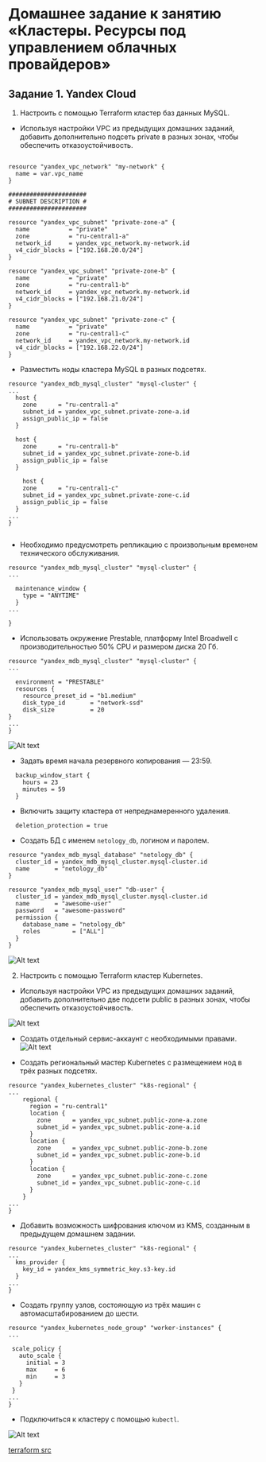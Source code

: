 # Домашнее задание к занятию «Кластеры. Ресурсы под управлением облачных провайдеров»


## Задание 1. Yandex Cloud

1. Настроить с помощью Terraform кластер баз данных MySQL.

 - Используя настройки VPC из предыдущих домашних заданий, добавить дополнительно подсеть private в разных зонах, чтобы обеспечить отказоустойчивость. 
  
```HCL

resource "yandex_vpc_network" "my-network" {
  name = var.vpc_name
}

######################
# SUBNET DESCRIPTION #
######################

resource "yandex_vpc_subnet" "private-zone-a" {
  name           = "private"
  zone           = "ru-central1-a"
  network_id     = yandex_vpc_network.my-network.id
  v4_cidr_blocks = ["192.168.20.0/24"]
}

resource "yandex_vpc_subnet" "private-zone-b" {
  name           = "private"
  zone           = "ru-central1-b"
  network_id     = yandex_vpc_network.my-network.id
  v4_cidr_blocks = ["192.168.21.0/24"]
}

resource "yandex_vpc_subnet" "private-zone-c" {
  name           = "private"
  zone           = "ru-central1-c"
  network_id     = yandex_vpc_network.my-network.id
  v4_cidr_blocks = ["192.168.22.0/24"]
}

```

 - Разместить ноды кластера MySQL в разных подсетях.

```HCL
resource "yandex_mdb_mysql_cluster" "mysql-cluster" {
...
  host {
    zone      = "ru-central1-a"
    subnet_id = yandex_vpc_subnet.private-zone-a.id
    assign_public_ip = false
  }

  host {
    zone      = "ru-central1-b"
    subnet_id = yandex_vpc_subnet.private-zone-b.id
    assign_public_ip = false
  }

    host {
    zone      = "ru-central1-c"
    subnet_id = yandex_vpc_subnet.private-zone-c.id
    assign_public_ip = false
  }
...
}


```
 - Необходимо предусмотреть репликацию с произвольным временем технического обслуживания.
```HCL
resource "yandex_mdb_mysql_cluster" "mysql-cluster" {
...

  maintenance_window {
    type = "ANYTIME"
  }
...

}

```

 - Использовать окружение Prestable, платформу Intel Broadwell с производительностью 50% CPU и размером диска 20 Гб.

```HCL
resource "yandex_mdb_mysql_cluster" "mysql-cluster" {
...

  environment = "PRESTABLE"
  resources {
    resource_preset_id = "b1.medium"
    disk_type_id       = "network-ssd"
    disk_size          = 20
}
...
}

```
![Alt text](image.png)

 - Задать время начала резервного копирования — 23:59.

```HCL
  backup_window_start {
    hours = 23
    minutes = 59
  }

```

 - Включить защиту кластера от непреднамеренного удаления.

```HCL
  deletion_protection = true
```

 - Создать БД с именем `netology_db`, логином и паролем.

```HCL
resource "yandex_mdb_mysql_database" "netology_db" {
  cluster_id = yandex_mdb_mysql_cluster.mysql-cluster.id
  name       = "netology_db"
}

resource "yandex_mdb_mysql_user" "db-user" {
  cluster_id = yandex_mdb_mysql_cluster.mysql-cluster.id
  name       = "awesome-user"
  password   = "awesome-password"
  permission {
    database_name = "netology_db"
    roles         = ["ALL"]
  }
}
```

![Alt text](image-1.png)

2. Настроить с помощью Terraform кластер Kubernetes.

 - Используя настройки VPC из предыдущих домашних заданий, добавить дополнительно две подсети public в разных зонах, чтобы обеспечить отказоустойчивость.

![Alt text](image-2.png)

 - Создать отдельный сервис-аккаунт с необходимыми правами. 
![Alt text](image-3.png)

 - Создать региональный мастер Kubernetes с размещением нод в трёх разных подсетях.
```HCL
resource "yandex_kubernetes_cluster" "k8s-regional" {
...
    regional {
      region = "ru-central1"
      location {
        zone      = yandex_vpc_subnet.public-zone-a.zone
        subnet_id = yandex_vpc_subnet.public-zone-a.id
      }
      location {
        zone      = yandex_vpc_subnet.public-zone-b.zone
        subnet_id = yandex_vpc_subnet.public-zone-b.id
      }
      location {
        zone      = yandex_vpc_subnet.public-zone-c.zone
        subnet_id = yandex_vpc_subnet.public-zone-c.id
      }
    }
...
}

```

 - Добавить возможность шифрования ключом из KMS, созданным в предыдущем домашнем задании.
```HCL
resource "yandex_kubernetes_cluster" "k8s-regional" {
...
  kms_provider {
    key_id = yandex_kms_symmetric_key.s3-key.id
  }
...
}

```

 - Создать группу узлов, состояющую из трёх машин с автомасштабированием до шести.
 ```HCL
 resource "yandex_kubernetes_node_group" "worker-instances" {
...

  scale_policy {
    auto_scale {
      initial = 3
      max     = 6
      min     = 3
    }
  }
...
 }
 
 ```
 - Подключиться к кластеру с помощью `kubectl`.

![![Alt text](image-4.png)](image-4.png)

[terraform src](terraform)